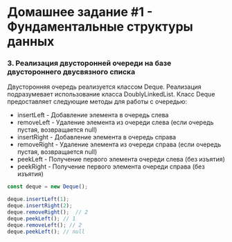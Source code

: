 # Домашнее задание #1 - Фундаментальные структуры данных

### 3. Реализация двусторонней очереди на базе двустороннего двусвязного списка

Двусторонняя очередь реализуется классом Deque. Реализация подразумевает использование класса DoublyLinkedList.
Класс Deque предоставляет следующие методы для работы с очередью:

- insertLeft - Добавление элемента в очередь слева
- removeLeft - Удаление элемента из очереди слева (если очередь пустая, возвращается null)
- insertRight - Добавление элемента в очередь справа
- removeRight - Удаление элемента из очереди справа (если очередь пустая, возвращается null)
- peekLeft - Получение первого элемента очереди слева (без изъятия)
- peekRight - Получение первого элемента очереди справа (без изъятия)

```js
const deque = new Deque();

deque.insertLeft(1);
deque.insertRight(2);
deque.removeRight();  // 2
deque.peekLeft(); // 1
deque.removeLeft(); // 2
deque.peekLeft(); // null
```
